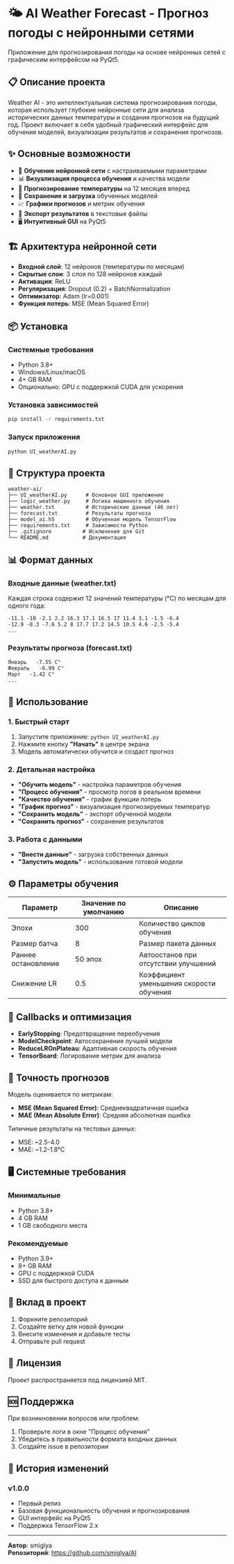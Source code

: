 # 🌤️ AI Weather Forecast - Прогноз погоды с нейронными сетями

Приложение для прогнозирования погоды на основе нейронных сетей с графическим интерфейсом на PyQt5.

## 📋 Описание проекта

Weather AI - это интеллектуальная система прогнозирования погоды, которая использует глубокие нейронные сети для анализа исторических данных температуры и создания прогнозов на будущий год. Проект включает в себя удобный графический интерфейс для обучения моделей, визуализации результатов и сохранения прогнозов.

## ✨ Основные возможности

- 🧠 **Обучение нейронной сети** с настраиваемыми параметрами
- 📊 **Визуализация процесса обучения** и качества модели
- 🎯 **Прогнозирование температуры** на 12 месяцев вперед
- 💾 **Сохранение и загрузка** обученных моделей
- 📈 **Графики прогнозов** и метрик обучения
- 📝 **Экспорт результатов** в текстовые файлы
- 🖥️ **Интуитивный GUI** на PyQt5

## 🏗️ Архитектура нейронной сети

- **Входной слой**: 12 нейронов (температуры по месяцам)
- **Скрытые слои**: 3 слоя по 128 нейронов каждый
- **Активация**: ReLU
- **Регуляризация**: Dropout (0.2) + BatchNormalization
- **Оптимизатор**: Adam (lr=0.001)
- **Функция потерь**: MSE (Mean Squared Error)

## 📦 Установка

### Системные требования
- Python 3.8+
- Windows/Linux/macOS
- 4+ GB RAM
- Опционально: GPU с поддержкой CUDA для ускорения

### Установка зависимостей

```bash
pip install -r requirements.txt
```

### Запуск приложения

```bash
python UI_weatherAI.py
```

## 📁 Структура проекта

```
weather-ai/
├── UI_weatherAI.py      # Основное GUI приложение
├── logic_weather.py     # Логика машинного обучения
├── weather.txt          # Исторические данные (46 лет)
├── forecast.txt         # Результаты прогноза
├── model_ai.h5          # Обученная модель TensorFlow
├── requirements.txt     # Зависимости Python
├── .gitignore          # Исключения для Git
└── README.md           # Документация
```

## 📊 Формат данных

### Входные данные (weather.txt)
Каждая строка содержит 12 значений температуры (°C) по месяцам для одного года:
```
-11.1 -10 -2.1 2.2 16.3 17.1 16.5 17 11.4 3.1 -1.5 -6.4
-12.9 -8.3 -7.6 5.2 8 17.7 17.2 14.5 10.5 4.6 -2.5 -5.4
...
```

### Результаты прогноза (forecast.txt)
```
Январь   -7.55 C°
Февраль   -6.99 C°
Март   -1.42 C°
...
```

## 🚀 Использование

### 1. Быстрый старт
1. Запустите приложение: `python UI_weatherAI.py`
2. Нажмите кнопку **"Начать"** в центре экрана
3. Модель автоматически обучится и создаст прогноз

### 2. Детальная настройка
- **"Обучить модель"** - настройка параметров обучения
- **"Процесс обучения"** - просмотр логов в реальном времени
- **"Качество обучения"** - график функции потерь
- **"График прогноз"** - визуализация прогнозируемых температур
- **"Сохранить модель"** - экспорт обученной модели
- **"Сохранить прогноз"** - сохранение результатов

### 3. Работа с данными
- **"Внести данные"** - загрузка собственных данных
- **"Запустить модель"** - использование готовой модели

## ⚙️ Параметры обучения

| Параметр | Значение по умолчанию | Описание |
|----------|----------------------|----------|
| Эпохи | 300 | Количество циклов обучения |
| Размер батча | 8 | Размер пакета данных |
| Раннее остановление | 50 эпох | Автоостанов при отсутствии улучшений |
| Снижение LR | 0.5 | Коэффициент уменьшения скорости обучения |

## 🔧 Callbacks и оптимизация

- **EarlyStopping**: Предотвращение переобучения
- **ModelCheckpoint**: Автосохранение лучшей модели
- **ReduceLROnPlateau**: Адаптивная скорость обучения
- **TensorBoard**: Логирование метрик для анализа

## 🎯 Точность прогнозов

Модель оценивается по метрикам:
- **MSE (Mean Squared Error)**: Среднеквадратичная ошибка
- **MAE (Mean Absolute Error)**: Средняя абсолютная ошибка

Типичные результаты на тестовых данных:
- MSE: ~2.5-4.0
- MAE: ~1.2-1.8°C

## 🖥️ Системные требования

### Минимальные
- Python 3.8+
- 4 GB RAM
- 1 GB свободного места

### Рекомендуемые
- Python 3.9+
- 8+ GB RAM
- GPU с поддержкой CUDA
- SSD для быстрого доступа к данным

## 🤝 Вклад в проект

1. Форкните репозиторий
2. Создайте ветку для новой функции
3. Внесите изменения и добавьте тесты
4. Отправьте pull request

## 📝 Лицензия

Проект распространяется под лицензией MIT.

## 🆘 Поддержка

При возникновении вопросов или проблем:
1. Проверьте логи в окне "Процесс обучения"
2. Убедитесь в правильности формата входных данных
3. Создайте issue в репозитории

## 🔄 История изменений

### v1.0.0
- Первый релиз
- Базовая функциональность обучения и прогнозирования
- GUI интерфейс на PyQt5
- Поддержка TensorFlow 2.x

---

**Автор**: smiglya  
**Репозиторий**: https://github.com/smiglya/AI 